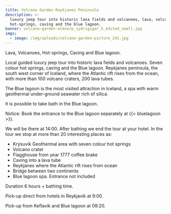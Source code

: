 ```yaml
---
title: Volcano Garden Reykjanes Peninsula
description: >-
  luxury jeep tour into historic lava fields and volcanoes, lava, volcanoes,
  hot-springs, caving and the blue lagoon.
banner: volcano-garden-eldvorp_sydrigigar_5_edited_small.jpg
imgs:
  - image: /img/uploads/volcano-garden-picture_241.jpg
---
```

Lava, Volcanoes, Hot-springs, Caving and Blue lagoon.

Local guided luxury jeep tour into historic lava fields and volcanoes. Seven colour hot springs, caving and the Blue lagoon. Reykjanes peninsula, the south west corner of Iceland, where the Atlantic rift rises from the ocean, with more than 100 volcano craters, 200 lava tubes.

The Blue lagoon is the most visited attraction in Iceland, a spa with warm geothermal under-ground seawater rich of silica.

<!--more-->

It is possible to take bath in the Blue lagoon. 

Notice: Book the entrance to the Blue lagoon separately at {{< bluelagoon >}}.

We will be there at 14:00. After bathing we end the tour at your hotel.
In the tour we stop at more than 20 interesting places as:

* Krýsuvík Geothermal area with seven colour hot springs
* Volcano crater
* Flagghouse from year 1777 coffee brake
* Caving into a lava tube
* Reykjanes where the Atlantic rift rises from ocean
* Bridge between two continents
* Blue lagoon spa. Entrance not included

Duration 6 hours  + bathing time.

Pick-up direct from hotels in Reykjavik at 9:00.

Pick-up from Keflavik and Blue lagoon at 08:20.
